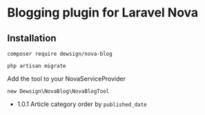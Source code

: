 # Blogging plugin for Laravel Nova

## Installation

`composer require dewsign/nova-blog`

`php artisan migrate`

Add the tool to your NovaServiceProvider

`new Dewsign\NovaBlog\NovaBlogTool`

* 1.0.1 Article category order by `published_date`
